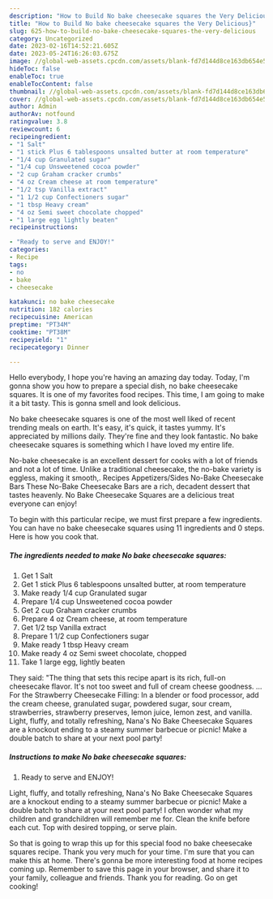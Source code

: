 ```yaml
---
description: "How to Build No bake cheesecake squares the Very Delicious}"
title: "How to Build No bake cheesecake squares the Very Delicious}"
slug: 625-how-to-build-no-bake-cheesecake-squares-the-very-delicious
category: Uncategorized
date: 2023-02-16T14:52:21.605Z
date: 2023-05-24T16:26:03.675Z
image: //global-web-assets.cpcdn.com/assets/blank-fd7d144d8ce163db654e5a02c40b08a2775adb7897d16e4062681dc7e1b2800f.png
hideToc: false
enableToc: true
enableTocContent: false
thumbnail: //global-web-assets.cpcdn.com/assets/blank-fd7d144d8ce163db654e5a02c40b08a2775adb7897d16e4062681dc7e1b2800f.png
cover: //global-web-assets.cpcdn.com/assets/blank-fd7d144d8ce163db654e5a02c40b08a2775adb7897d16e4062681dc7e1b2800f.png
author: Admin
authorAv: notfound
ratingvalue: 3.8
reviewcount: 6
recipeingredient:
- "1 Salt"
- "1 stick Plus 6 tablespoons unsalted butter at room temperature"
- "1/4 cup Granulated sugar"
- "1/4 cup Unsweetened cocoa powder"
- "2 cup Graham cracker crumbs"
- "4 oz Cream cheese at room temperature"
- "1/2 tsp Vanilla extract"
- "1 1/2 cup Confectioners sugar"
- "1 tbsp Heavy cream"
- "4 oz Semi sweet chocolate chopped"
- "1 large egg lightly beaten"
recipeinstructions:

- "Ready to serve and ENJOY!"
categories:
- Recipe
tags:
- no
- bake
- cheesecake

katakunci: no bake cheesecake 
nutrition: 182 calories
recipecuisine: American
preptime: "PT34M"
cooktime: "PT38M"
recipeyield: "1"
recipecategory: Dinner

---
```



Hello everybody, I hope you're having an amazing day today. Today, I'm gonna show you how to prepare a special dish, no bake cheesecake squares. It is one of my favorites food recipes. This time, I am going to make it a bit tasty. This is gonna smell and look delicious.

No bake cheesecake squares is one of the most well liked of recent trending meals on earth. It's easy, it's quick, it tastes yummy. It's appreciated by millions daily. They're fine and they look fantastic. No bake cheesecake squares is something which I have loved my entire life.

No-bake cheesecake is an excellent dessert for cooks with a lot of friends and not a lot of time. Unlike a traditional cheesecake, the no-bake variety is eggless, making it smooth,. Recipes Appetizers/Sides No-Bake Cheesecake Bars These No-Bake Cheesecake Bars are a rich, decadent dessert that tastes heavenly. No Bake Cheesecake Squares are a delicious treat everyone can enjoy!


To begin with this particular recipe, we must first prepare a few ingredients. You can have no bake cheesecake squares using 11 ingredients and 0 steps. Here is how you cook that.

<!--inarticleads1-->

##### The ingredients needed to make No bake cheesecake squares:

1. Get 1 Salt
1. Get 1 stick Plus 6 tablespoons unsalted butter, at room temperature
1. Make ready 1/4 cup Granulated sugar
1. Prepare 1/4 cup Unsweetened cocoa powder
1. Get 2 cup Graham cracker crumbs
1. Prepare 4 oz Cream cheese, at room temperature
1. Get 1/2 tsp Vanilla extract
1. Prepare 1 1/2 cup Confectioners sugar
1. Make ready 1 tbsp Heavy cream
1. Make ready 4 oz Semi sweet chocolate, chopped
1. Take 1 large egg, lightly beaten


They said: &#34;The thing that sets this recipe apart is its rich, full-on cheesecake flavor. It&#39;s not too sweet and full of cream cheese goodness. … For the Strawberry Cheesecake Filling: In a blender or food processor, add the cream cheese, granulated sugar, powdered sugar, sour cream, strawberries, strawberry preserves, lemon juice, lemon zest, and vanilla. Light, fluffy, and totally refreshing, Nana&#39;s No Bake Cheesecake Squares are a knockout ending to a steamy summer barbecue or picnic! Make a double batch to share at your next pool party! 

<!--inarticleads2-->

##### Instructions to make No bake cheesecake squares:


1. Ready to serve and ENJOY!

Light, fluffy, and totally refreshing, Nana&#39;s No Bake Cheesecake Squares are a knockout ending to a steamy summer barbecue or picnic! Make a double batch to share at your next pool party! I often wonder what my children and grandchildren will remember me for. Clean the knife before each cut. Top with desired topping, or serve plain. 

So that is going to wrap this up for this special food no bake cheesecake squares recipe. Thank you very much for your time. I'm sure that you can make this at home. There's gonna be more interesting food at home recipes coming up. Remember to save this page in your browser, and share it to your family, colleague and friends. Thank you for reading. Go on get cooking!
